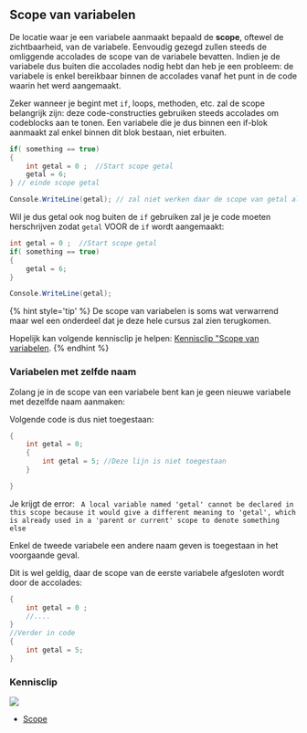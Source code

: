## Scope van variabelen

De locatie waar je een variabele aanmaakt bepaald de **scope**, oftewel de zichtbaarheid, van de variabele.
Eenvoudig gezegd zullen steeds de omliggende accolades de scope van de variabele bevatten. Indien je de variabele dus buiten die accolades nodig hebt dan heb je een probleem: de variabele is enkel bereikbaar binnen de accolades vanaf het punt in de code waarin het werd aangemaakt.

Zeker wanneer je begint met ``if``, loops, methoden, etc. zal de scope belangrijk zijn: deze code-constructies gebruiken steeds accolades om codeblocks aan te tonen. Een variabele die je dus binnen een if-blok aanmaakt zal enkel binnen dit blok bestaan, niet erbuiten.
```csharp
if( something == true)
{
    int getal = 0 ;  //Start scope getal
    getal = 6;
} // einde scope getal

Console.WriteLine(getal); // zal niet werken daar de scope van getal al gedaan was
```

Wil je dus getal ook nog buiten de ``if`` gebruiken zal je je code moeten herschrijven zodat ``getal`` VOOR de ``if`` wordt aangemaakt:

```csharp
int getal = 0 ;  //Start scope getal
if( something == true)
{
    getal = 6;
} 

Console.WriteLine(getal); 
```

{% hint style='tip' %}
De scope van variabelen is soms wat verwarrend maar wel een onderdeel dat je deze hele cursus zal zien terugkomen. 

Hopelijk kan volgende kennisclip je helpen: [Kennisclip "Scope van variabelen](https://ap.cloud.panopto.eu/Panopto/Pages/Viewer.aspx?id=20538981-ceaf-4129-a54a-a91100c81b2f).
{% endhint %}

### Variabelen met zelfde naam
Zolang je in de scope van een variabele bent kan je geen nieuwe variabele met dezelfde naam aanmaken:

Volgende code is dus niet toegestaan:
```csharp
{
    int getal = 0;
    {
        int getal = 5; //Deze lijn is niet toegestaan
    }

}
```
Je krijgt de error:
`` A local variable named 'getal' cannot be declared in this scope because it would give a different meaning to 'getal', which is already used in a 'parent or current' scope to denote something else`` 

Enkel de tweede variabele een andere naam geven is toegestaan in het voorgaande geval.

Dit is wel geldig, daar de scope van de eerste variabele afgesloten wordt door de accolades:
```csharp
{
    int getal = 0 ;
    //....
}
//Verder in code
{
    int getal = 5;
}
```


### Kennisclip
![](../assets/infoclip.png)
* [Scope ](https://ap.cloud.panopto.eu/Panopto/Pages/Viewer.aspx?id=20538981-ceaf-4129-a54a-a91100c81b2f)
